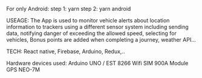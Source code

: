 For only Android:
step 1: yarn
step 2: yarn android

USEAGE:
The App is used to monitor vehicle alerts about location information 
to trackers using a different sensor system including sending data, 
notifying danger of exceeding the allowed speed, selecting for 
vehicles, Bonus points are added when completing a journey, weather API...

TECH:
React native,
Firebase, 
Arduino,
Redux,..

Hardware devices used: 
Arduino UNO / EST 8266 Wifi
SIM 900A
Module GPS NEO-7M
